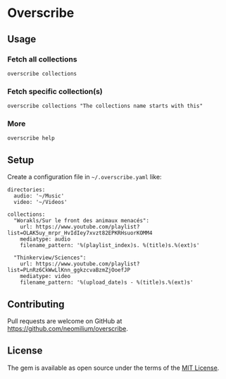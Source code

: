 # Overscribe

## Usage

### Fetch all collections

```shell
overscribe collections
```

### Fetch specific collection(s)

```shell
overscribe collections "The collections name starts with this"
```

### More

```shell
overscribe help
```

## Setup

Create a configuration file in `~/.overscribe.yaml` like:

```
directories:
  audio: '~/Music'
  video: '~/Videos'

collections:
  "Worakls/Sur le front des animaux menacés":
    url: https://www.youtube.com/playlist?list=OLAK5uy_mrpr_HvIdIey7xvzt82EPKRHsuorKOMM4
    mediatype: audio
    filename_pattern: '%(playlist_index)s. %(title)s.%(ext)s'

  "Thinkerview/Sciences":
    url: https://www.youtube.com/playlist?list=PLnRz6CkWwLlKnn_ggkzcvaBzmZjOoefJP
    mediatype: video
    filename_pattern: '%(upload_date)s - %(title)s.%(ext)s'
```

## Contributing

Pull requests are welcome on GitHub at https://github.com/neomilium/overscribe.

## License

The gem is available as open source under the terms of the [MIT License](https://opensource.org/licenses/MIT).
